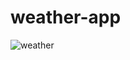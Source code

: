 # weather-app
![weather](https://user-images.githubusercontent.com/75198912/184086117-1d6d64e2-828b-4cf7-bc58-b8abd7369ed5.PNG)

